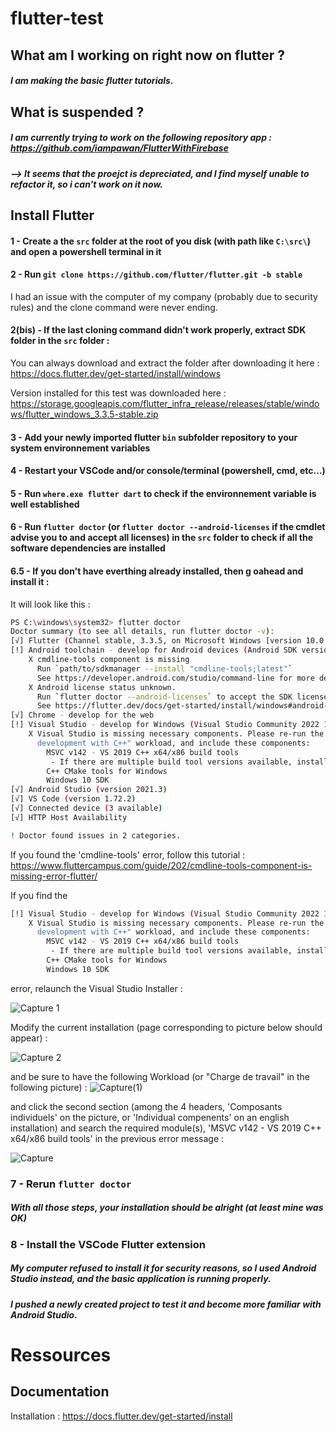 # flutter-test

## What am I working on right now on flutter ?

##### I am making the basic flutter tutorials.


## What is suspended ?

##### I am currently trying to work on the following repository app : https://github.com/iampawan/FlutterWithFirebase
##### --> It seems that the proejct is depreciated, and I find myself unable to refactor it, so i can't work on it now.


## Install Flutter

#### 1 - Create a the `src` folder at the root of you disk (with path like `C:\src\`) and open a powershell terminal in it

#### 2 - Run `git clone https://github.com/flutter/flutter.git -b stable`

I had an issue with the computer of my company (probably due to security rules) and the clone command were never ending.

#### 2(bis) - If the last cloning command didn't work properly, extract SDK folder in the `src` folder :

You can always download and extract the folder after downloading it here : https://docs.flutter.dev/get-started/install/windows

Version installed for this test was downloaded here : https://storage.googleapis.com/flutter_infra_release/releases/stable/windows/flutter_windows_3.3.5-stable.zip

#### 3 - Add your newly imported flutter `bin` subfolder repository to your system environnement variables

#### 4 - Restart your VSCode and/or console/terminal (powershell, cmd, etc...)

#### 5 - Run `where.exe flutter dart` to check if the environnement variable is well established

#### 6 - Run `flutter doctor` (or `flutter doctor --android-licenses` if the cmdlet advise you to and accept all licenses) in the `src` folder to check if all the software dependencies are installed

#### 6.5 - If you don't have everthing already installed, then g oahead and install it :

It will look like this : 

```bash
PS C:\windows\system32> flutter doctor
Doctor summary (to see all details, run flutter doctor -v):
[√] Flutter (Channel stable, 3.3.5, on Microsoft Windows [version 10.0.19042.2130], locale fr-FR)
[!] Android toolchain - develop for Android devices (Android SDK version 33.0.0)
    X cmdline-tools component is missing
      Run `path/to/sdkmanager --install "cmdline-tools;latest"`
      See https://developer.android.com/studio/command-line for more details.
    X Android license status unknown.
      Run `flutter doctor --android-licenses` to accept the SDK licenses.
      See https://flutter.dev/docs/get-started/install/windows#android-setup for more details.
[√] Chrome - develop for the web
[!] Visual Studio - develop for Windows (Visual Studio Community 2022 17.3.6)
    X Visual Studio is missing necessary components. Please re-run the Visual Studio installer for the "Desktop
      development with C++" workload, and include these components:
        MSVC v142 - VS 2019 C++ x64/x86 build tools
         - If there are multiple build tool versions available, install the latest
        C++ CMake tools for Windows
        Windows 10 SDK
[√] Android Studio (version 2021.3)
[√] VS Code (version 1.72.2)
[√] Connected device (3 available)
[√] HTTP Host Availability

! Doctor found issues in 2 categories.
```

If you found the 'cmdline-tools' error, follow this tutorial : https://www.fluttercampus.com/guide/202/cmdline-tools-component-is-missing-error-flutter/

If you find the
```bash
[!] Visual Studio - develop for Windows (Visual Studio Community 2022 17.3.6)
    X Visual Studio is missing necessary components. Please re-run the Visual Studio installer for the "Desktop
      development with C++" workload, and include these components:
        MSVC v142 - VS 2019 C++ x64/x86 build tools
         - If there are multiple build tool versions available, install the latest
        C++ CMake tools for Windows
        Windows 10 SDK
```
error, relaunch the Visual Studio Installer :

![Capture 1](https://user-images.githubusercontent.com/74706889/197215575-7ebc2794-cefb-41ee-b09a-da8c7b535b66.PNG)

Modify the current installation (page corresponding to picture below should appear) :

![Capture 2](https://user-images.githubusercontent.com/74706889/197215682-8ced2c39-b6fc-42a6-8b06-08b9b3e61c6b.PNG)

and be sure to have the following Workload (or "Charge de travail" in the following picture) :
![Capture(1)](https://user-images.githubusercontent.com/74706889/197223455-f8a5dbe5-35e0-43e9-a2ba-c8f02220eeaa.PNG)

and click the second section (among the 4 headers, 'Composants individuels' on the picture, or 'Individual compenents' on an english installation) and search the required module(s), 'MSVC v142 - VS 2019 C++ x64/x86 build tools' in the previous error message :

![Capture](https://user-images.githubusercontent.com/74706889/197216295-1f6253e3-bccc-4a9d-9eb8-3059cdddd027.PNG)

### 7 - Rerun `flutter doctor`

##### With all those steps, your installation should be alright (at least mine was OK)

### 8 - Install the VSCode Flutter extension

##### My computer refused to install it for security reasons, so I used Android Studio instead, and the basic application is running properly.
##### I pushed a newly created project to test it and become more familiar with Android Studio.

# Ressources

## Documentation

Installation : https://docs.flutter.dev/get-started/install

